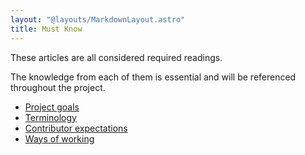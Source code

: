 ```yaml
---
layout: "@layouts/MarkdownLayout.astro"
title: Must Know
---
```

These articles are all considered required readings.

The knowledge from each of them is essential and will be referenced throughout the project.

- [Project goals](/contributors/must-know/project-goals)
- [Terminology](/contributors/must-know/terminology)
- [Contributor expectations](/contributors/must-know/contributor-expectations)
- [Ways of working](/contributors/must-know/ways-of-working)